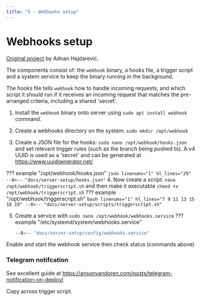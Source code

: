 ```yaml
---
title: "5 - Webhooks setup"
---
```

# Webhooks setup
[Original project](https://github.com/adnanh/webhook) by Adnan Hajdarević.

<!-- >Dockerised version: https://github.com/almir/docker-webhook
>Runs on port 9000 - can use NPM to reverse proxy this, however need to add an appropriate firewall rule otherwise the nginx container won't be able to access that service on the host localhost (see https://superuser.com/questions/1709013/enable-access-to-host-service-with-ubuntu-firewall-from-docker-container)
Check the network range for the nginx-proxy-manager_default network and then run a rule based on this on the host, e.g.
`sudo ufw allow from 172.19.0.0/16`
Then setup reverse proxy to the IP of the bridge network gateway (can confirm IP by looking at `ip addr show docker0` on the host) - normally should be 172.17.0.1.

>In theory if the container has been started with a `--add-host host.docker.internal:host-gateway` flag then you should be able to n use host.docker.internal instead, **however at present this doesn't work with NPM**. In Portainer go to advanced container settings > network and add `host.docker.internal:host-gateway` to the 'Hosts file entries'
>![](../images/2022-07-09-18-50-16.png)
> Ensure -verbose -hotreload tags used (for logging and ability to reload hooks without re-running container respectively)

Good guide at https://ansonvandoren.com/posts/deploy-hugo-from-github/ -->
The components consist of: the `webhook` binary, a hooks file, a trigger script and a system service to keep the binary running in the background.

The hooks file tells `webhook` how to handle incoming requests, and which script it should run if it receives an incoming request that matches the pre-arranged criteria, including a shared 'secret'.

1. Install the `webhook` binary onto server using `sudo apt install webhook` command.

2. Create a webhooks directory on the system: `sudo mkdir /opt/webhook`

3. Create a JSON file for the hooks: `sudo nano /opt/webhook/hooks.json` and set relevant trigger rules (such as the branch being pushed to).  A v4 UUID is used as a 'secret' and can be generated at https://www.uuidgenerator.net/

??? example "/opt/webhook/hooks.json"
    ``` json linenums="1" hl_lines="29"
    --8<-- "docs/server-setup/hooks.json"
    ```
4. Now create a script: `nano /opt/webhook/triggerscript.sh` and then make it executable `chmod +x /opt/webhook/triggerscript.sh`
??? example "/opt/webhook/triggerscript.sh"
    ``` bash linenums="1" hl_lines="7 9 11 13 15 18 19"
    --8<-- "docs/server-setup/scripts/triggerscript.sh"
    ```

5. Create a service with `sudo nano /opt/webhook/webhooks.service`
??? example "/etc/systemd/system/webhooks.service"
    ``` bash linenums="1"
    --8<-- "docs/server-setup/config/webhooks.service"
    ```
Enable and start the webhook service then check status (commands above)

### Telegram notifcation
See excellent guide at https://ansonvandoren.com/posts/telegram-notification-on-deploy/

Copy across trigger script.